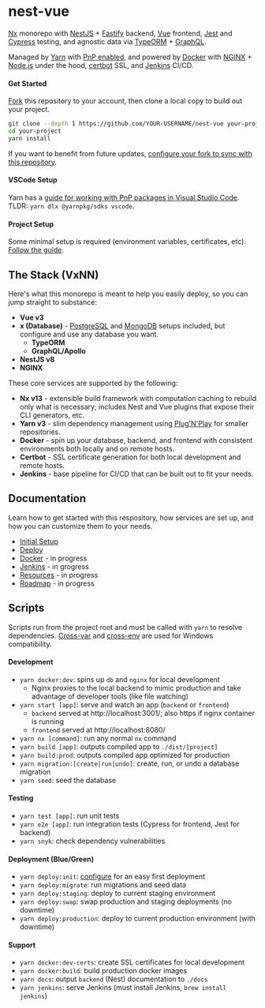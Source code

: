 # nest-vue

[Nx](https://nx.dev) monorepo with [NestJS](https://docs.nestjs.com) + [Fastify](https://docs.nestjs.com/techniques/performance) backend, [Vue](https://v3.vuejs.org) frontend, [Jest](https://jestjs.io) and [Cypress](https://cypress.io) testing, and agnostic data via [TypeORM](https://typeorm.io/#/) + [GraphQL](https://graphql.org).

Managed by [Yarn](https://yarnpkg.com/getting-started/qa) with [PnP enabled](https://yarnpkg.com/features/pnp), and powered by [Docker](https://www.docker.com) with [NGINX](https://www.nginx.com) + [Node.js](https://nodejs.dev) under the hood, [certbot](https://certbot.eff.org) SSL, and [Jenkins](https://www.jenkins.io) CI/CD.

#### Get Started

[Fork](https://docs.github.com/en/get-started/quickstart/fork-a-repo) this repository to your account, then clone a local copy to build out your project.

```bash
git clone --depth 1 https://github.com/YOUR-USERNAME/nest-vue your-project
cd your-project
yarn install
```

If you want to benefit from future updates, [configure your fork to sync with this repository](https://docs.github.com/en/get-started/quickstart/fork-a-repo#configuring-git-to-sync-your-fork-with-the-original-repository).

#### VSCode Setup

Yarn has a [guide for working with PnP packages in Visual Studio Code](https://yarnpkg.com/getting-started/editor-sdks). TLDR: `yarn dlx @yarnpkg/sdks vscode`.

#### Project Setup

Some minimal setup is required (environment variables, certificates, etc). [Follow the guide](guides/setup.md).

## The Stack (VxNN)

Here's what this monorepo is meant to help you easily deploy, so you can jump straight to substance:

-   **Vue v3**
-   **x (Database)** - [PostgreSQL](https://www.postgresql.org) and [MongoDB](https://www.mongodb.com) setups included, but configure and use any database you want.
    -   **TypeORM**
    -   **GraphQL/Apollo**
-   **NestJS v8**
-   **NGINX**

These core services are supported by the following:

-   **Nx v13** - extensible build framework with computation caching to rebuild only what is necessary; includes Nest and Vue plugins that expose their CLI generators, etc.
-   **Yarn v3** - slim dependency management using [Plug'N'Play](https://yarnpkg.com/features/pnp) for smaller repositories.
-   **Docker** - spin up your database, backend, and frontend with consistent environments both locally and on remote hosts.
-   **Certbot** - SSL certificate generation for both local development and remote hosts.
-   **Jenkins** - base pipeline for CI/CD that can be built out to fit your needs.

## Documentation

Learn how to get started with this respository, how services are set up, and how you can customize them to your needs.

-   [Initial Setup](guides/setup.md)
-   [Deploy](guides/deploy.md)
-   [Docker](guides/docker.md) - in progress
-   [Jenkins](guides/jenkins.md) - in grogress
-   [Resources](guides/resources.md) - in progress
-   [Roadmap](guides/roadmap.md) - in progress

## Scripts

Scripts run from the project root and must be called with `yarn` to resolve dependencies. [Cross-var](https://www.npmjs.com/package/cross-var) and [cross-env](https://www.npmjs.com/package/cross-env) are used for Windows compatibility.

#### Development

-   `yarn docker:dev`: spins up `db` and `nginx` for local development
    -   Nginx proxies to the local backend to mimic production and take advantage of developer tools (like file watching)
-   `yarn start [app]`: serve and watch an app (`backend` or `frontend`)
    -   `backend` served at http://localhost:3001/; also https if nginx container is running
    -   `frontend` served at http://localhost:8080/
-   `yarn nx [command]`: run any normal `nx` command
-   `yarn build [app]`: outputs compiled app to `./dist/[project]`
-   `yarn build:prod`: outputs compiled app optimized for production
-   `yarn migration:[create|run|undo]`: create, run, or undo a database migration
-   `yarn seed`: seed the database

#### Testing

-   `yarn test [app]`: run unit tests
-   `yarn e2e [app]`: run integration tests (Cypress for frontend, Jest for backend)
-   `yarn snyk`: check dependency vulnerabilities

#### Deployment (Blue/Green)

-   `yarn deploy:init`: [configure](guides/deploy.md#setup) for an easy first deployment
-   `yarn deploy:migrate`: run migrations and seed data
-   `yarn deploy:staging`: deploy to current staging environment
-   `yarn deploy:swap`: swap production and staging deployments (no downtime)
-   `yarn deploy:production`: deploy to current production environment (with downtime)

#### Support

-   `yarn docker:dev-certs`: create SSL certificates for local development
-   `yarn docker:build`: build production docker images
-   `yarn docs`: output `backend` (Nest) documentation to `./docs`
-   `yarn jenkins`: serve Jenkins (must install Jenkins, `brew install jenkins`)
